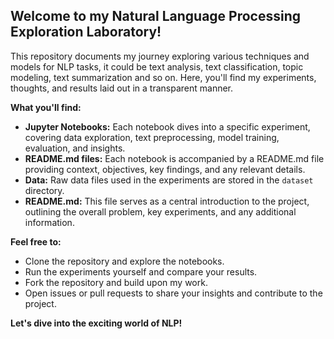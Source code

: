 ## Welcome to my Natural Language Processing Exploration Laboratory! 

This repository documents my journey exploring various techniques and models for NLP tasks, it could be text analysis, text classification, topic modeling, text summarization and so on. Here, you'll find my experiments, thoughts, and results laid out in a transparent manner.

**What you'll find:**

* **Jupyter Notebooks:** Each notebook dives into a specific experiment, covering data exploration, text preprocessing, model training, evaluation, and insights.
* **README.md files:** Each notebook is accompanied by a README.md file providing context, objectives, key findings, and any relevant details.
* **Data:** Raw data files used in the experiments are stored in the `dataset` directory.
* **README.md:** This file serves as a central introduction to the project, outlining the overall problem, key experiments, and any additional information.

**Feel free to:**

* Clone the repository and explore the notebooks.
* Run the experiments yourself and compare your results.
* Fork the repository and build upon my work.
* Open issues or pull requests to share your insights and contribute to the project.

**Let's dive into the exciting world of NLP!**